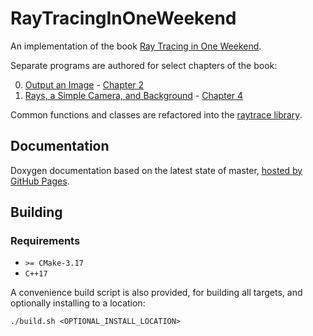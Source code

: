 # RayTracingInOneWeekend

An implementation of the book [Ray Tracing in One Weekend](https://raytracing.github.io/books/RayTracingInOneWeekend.html).

Separate programs are authored for select chapters of the book:

0. [Output an Image](./src/0_outputAnImage) - [Chapter 2](https://raytracing.github.io/books/RayTracingInOneWeekend.html#outputanimage)
1. [Rays, a Simple Camera, and Background](./src/1_raysCameraAndBackground) - [Chapter 4](https://raytracing.github.io/books/RayTracingInOneWeekend.html#rays,asimplecamera,andbackground)

Common functions and classes are refactored into the [raytrace library](./src/raytrace).

## Documentation

Doxygen documentation based on the latest state of master, [hosted by GitHub Pages](https://moddyz.github.io/RayTracingInOneWeekend/).

## Building

### Requirements

- `>= CMake-3.17`
- `C++17`

A convenience build script is also provided, for building all targets, and optionally installing to a location:
```
./build.sh <OPTIONAL_INSTALL_LOCATION>
```
